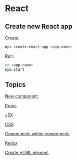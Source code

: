 # React

## Create new React app

Create:
```bash
npx create-react-app <app-name>
```

Run:
```bash
cd <app-name>
npm start
```
## Topics
[New component](new-component.md)

[Props](props.md)

[JSX](jsx.md)

[CSS](css.md)

[Components within components](nested-components.md)

[Redux](redux.md)

[Create HTML element](create-html-element.md)

